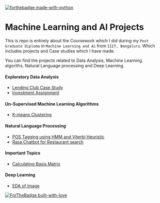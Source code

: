 [![forthebadge made-with-python](http://ForTheBadge.com/images/badges/made-with-python.svg)](https://www.python.org/)

# Machine Learning and AI Projects
This is repo is entirely about the Coursework which I did during my `Post Graduate Diploma` in `Machine Learning and Ai` from `IIIT, Bengaluru`.
Which includes projects and Case studies which I have made.

You can find the projects related to Data Analysis, Machine Learning algoriths, Natural Language processing and Deep Learning.

#### Exploratory Data Analysis
* [Lending Club Case Study](https://github.com/KarthikKaiplody/PGDMLAI_IIIT-B/tree/main/LendingClubCasestudy)
* [Investment Assignment](https://github.com/KarthikKaiplody/PGDMLAI_IIIT-B/tree/main/InvestmentAssignment)

<!-- #### Supervised Machine Learning Algorithms [Draft] -->

#### Un-Supervised Machine Learning Algorithms
* [K-means Clustering](https://github.com/KarthikKaiplody/PGDMLAI_IIIT-B/tree/main/K_means_clustering)

#### Natural Language Processing 
* [POS Tagging using HMM and Viterbi Heuristic](https://github.com/KarthikKaiplody/PGDMLAI_IIIT-B/blob/main/NLP/HMM%2B_based%2BPOS%2Btagging_%2BAssignment.ipynb)
* [Rasa Chatbot for Restaurant search](https://github.com/KarthikKaiplody/PGDMLAI_IIIT-B/tree/main/NLP/Rasa_Assignment)

#### Important Topics
* [Calculating Basis Matrix](https://github.com/KarthikKaiplody/PGDMLAI_IIIT-B/blob/main/Basis_Matrix_Calculation.ipynb)

#### Deep Learning
* [EDA of Image](https://github.com/KarthikKaiplody/PGDMLAI_IIIT-B/blob/main/DeepLearning/Reading_Digital_Image.ipynb)
<!-- * [Gesture Recognition]() -->


[![ForTheBadge built-with-love](http://ForTheBadge.com/images/badges/built-with-love.svg)](https://GitHub.com/karthikkaiplody/)
